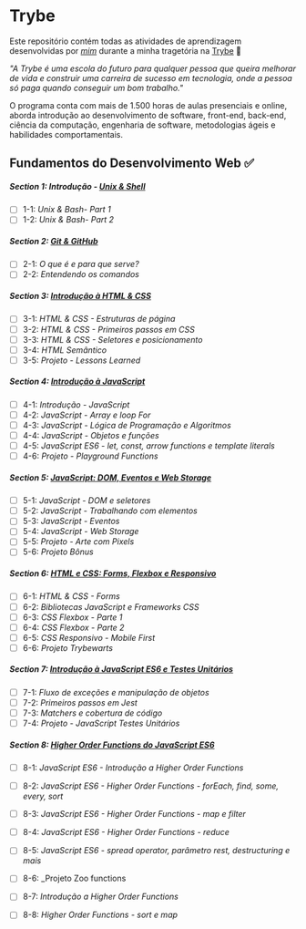 # Trybe

Este repositório contém todas as atividades de aprendizagem desenvolvidas por _[mim](https://www.linkedin.com/in/carlosedbaptista/)_ durante a minha tragetória na [Trybe](https://www.betrybe.com/) :rocket:

_"A Trybe é uma escola do futuro para qualquer pessoa que queira melhorar de vida e construir uma carreira de sucesso em tecnologia, onde a pessoa só paga quando conseguir um bom trabalho."_

O programa conta com mais de 1.500 horas de aulas presenciais e online, aborda introdução ao desenvolvimento de software, front-end, back-end, ciência da computação, engenharia de software, metodologias ágeis e habilidades comportamentais.

## Fundamentos do Desenvolvimento Web :white_check_mark:

##### Section 1: Introdução - [Unix & Shell](https://github.com/carlosbaptistaa/trybe-exercises/tree/main/01-fundamentos/section-01-unix-bash)

- [ ] 1-1: _Unix & Bash- Part 1_
- [ ] 1-2: _Unix & Bash- Part 2_

##### Section 2: [Git & GitHub](https://github.com/carlosbaptistaa/trybe-exercises/tree/main/01-fundamentos/section-02-git-e-github)

- [ ] 2-1: _O que é e para que serve?_
- [ ] 2-2: _Entendendo os comandos_

##### Section 3: [Introdução à HTML & CSS](https://github.com/carlosbaptistaa/trybe-exercises/tree/main/01-fundamentos/section-03-introducao-a-html-e-css)

- [ ] 3-1: _HTML & CSS - Estruturas de página_
- [ ] 3-2: _HTML & CSS - Primeiros passos em CSS_
- [ ] 3-3: _HTML & CSS - Seletores e posicionamento_
- [ ] 3-4: _HTML Semântico_
- [ ] 3-5: _Projeto - Lessons Learned_

##### Section 4: [Introdução à JavaScript](https://github.com/carlosbaptistaa/trybe-exercises/tree/main/01-fundamentos/section-04-introducao-a-javascript)

- [ ] 4-1: _Introdução - JavaScript_
- [ ] 4-2: _JavaScript - Array e loop For_
- [ ] 4-3: _JavaScript - Lógica de Programação e Algoritmos_
- [ ] 4-4: _JavaScript - Objetos e funções_
- [ ] 4-5: _JavaScript ES6 - let, const, arrow functions e template literals_
- [ ] 4-6: _Projeto - Playground Functions_

##### Section 5: [JavaScript: DOM, Eventos e Web Storage](https://github.com/carlosbaptistaa/trybe-exercises/tree/main/01-fundamentos/section-05-javascript-dom-eventos-e-web-storage)

- [ ] 5-1: _JavaScript - DOM e seletores_
- [ ] 5-2: _JavaScript - Trabalhando com elementos_
- [ ] 5-3: _JavaScript - Eventos_
- [ ] 5-4: _JavaScript - Web Storage_
- [ ] 5-5: _Projeto - Arte com Pixels_
- [ ] 5-6: _Projeto Bônus_

##### Section 6: [HTML e CSS: Forms, Flexbox e Responsivo](https://github.com/carlosbaptistaa/trybe-exercises/tree/main/01-fundamentos/section-06-html-e-css-forms-flexbox-e-responsivo)

- [ ] 6-1: _HTML & CSS - Forms_
- [ ] 6-2: _Bibliotecas JavaScript e Frameworks CSS_
- [ ] 6-3: _CSS Flexbox - Parte 1_
- [ ] 6-4: _CSS Flexbox - Parte 2_
- [ ] 6-5: _CSS Responsivo - Mobile First_
- [ ] 6-6: _Projeto Trybewarts_

##### Section 7: [Introdução à JavaScript ES6 e Testes Unitários](https://github.com/carlosbaptistaa/trybe-exercises/tree/main/01-fundamentos/section-07-introducao-a-javascript-es6-e-testes-unitarios)

- [ ] 7-1: _Fluxo de exceções e manipulação de objetos_
- [ ] 7-2: _Primeiros passos em Jest_
- [ ] 7-3: _Matchers e cobertura de código_
- [ ] 7-4: _Projeto - JavaScript Testes Unitários_

##### Section 8: [Higher Order Functions do JavaScript ES6](https://github.com/carlosbaptistaa/trybe-exercises/tree/main/01-fundamentos/section-08-higher-order-functions-do-javascript-es6)

- [ ] 8-1: _JavaScript ES6 - Introdução a Higher Order Functions_
- [ ] 8-2: _JavaScript ES6 - Higher Order Functions - forEach, find, some, every, sort_
- [ ] 8-3: _JavaScript ES6 - Higher Order Functions - map e filter_
- [ ] 8-4: _JavaScript ES6 - Higher Order Functions - reduce_
- [ ] 8-5: _JavaScript ES6 - spread operator, parâmetro rest, destructuring e mais_
- [ ] 8-6: _Projeto Zoo functions
- [ ] 8-7: _Introdução a Higher Order Functions_
- [ ] 8-8: _Higher Order Functions - sort e map_

